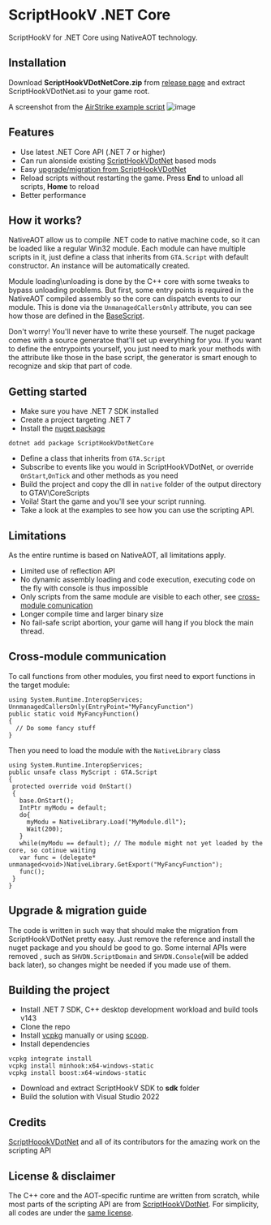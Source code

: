 # ScriptHookV .NET Core
ScriptHookV for .NET Core using NativeAOT technology.

## Installation
Download **ScriptHookVDotNetCore.zip** from [release page](https://github.com/Sardelka9515/scripthookvdotnetcore/releases) and extract ScriptHookVDotNet.asi to your game root.

A screenshot from the [AirStrike example script](https://github.com/Sardelka9515/scripthookvdotnetcore/blob/master/examples/AirStrike/Main.cs)
![image](https://user-images.githubusercontent.com/106232474/208843982-d6ced835-d5ad-4d9e-9dde-f461a1ac2aed.png)

## Features
- Use latest .NET Core API (.NET 7 or higher)
- Can run alonside existing [ScriptHookVDotNet](https://github.com/crosire/scripthookvdotnet) based mods
- Easy [upgrade/migration from ScriptHookVDotNet](https://github.com/Sardelka9515/scripthookvdotnetcore/master/README.md#upgrade--migration-guide)
- Reload scripts without restarting the game. Press **End** to unload all scripts, **Home** to reload
- Better performance

## How it works?
NativeAOT allow us to compile .NET code to native machine code, so it can be loaded like a regular Win32 module. Each module can have multiple scripts in it, just define a class that inherits from `GTA.Script` with default constructor. An instance will be automatically created.

Module loading\unloading is done by the C++ core with some tweaks to bypass unloading problems. But first, some entry points is required in the NativeAOT compiled assembly so the core can dispatch events to our module. This is done via the `UnmanagedCallersOnly` attribute, you can see how those are defined in the [BaseScript](https://github.com/Sardelka9515/scripthookvdotnetcore/blob/master/src/BaseScript/EntryPoint.cs).

Don't worry! You'll never have to write these yourself. The nuget package comes with a source generatoe that'll set up everything for you. If you want to define the entrypoints yourself, you just need to mark your methods with the attribute like those in the base script, the generator is smart enough to recognize and skip that part of code.

## Getting started
- Make sure you have .NET 7 SDK installed
- Create a project targeting .NET 7
- Install the [nuget package](https://www.nuget.org/packages/ScriptHookVDotNetCore/1.0.0)
```
dotnet add package ScriptHookVDotNetCore
```
- Define a class that inherits from `GTA.Script`
- Subscribe to events like you would in ScriptHookVDotNet, or override `OnStart`,`OnTick` and other methods as you need
- Build the project and copy the dll in `native` folder of the output directory to GTAV\CoreScripts
- Voila! Start the game and you'll see your script running.
- Take a look at the examples to see how you can use the scripting API.

## Limitations
As the entire runtime is based on NativeAOT, all limitations apply.

- Limited use of reflection API
- No dynamic assembly loading and code execution, executing code on the fly with console is thus impossible
- Only scripts from the same module are visible to each other, see [cross-module comunication](https://github.com/Sardelka9515/scripthookvdotnetcore/master/README.md#cross-module-communication)
- Longer compile time and larger binary size
- No fail-safe script abortion, your game will hang if you block the main thread.

## Cross-module communication
To call functions from other modules, you first need to export functions in the target module:
 ```
 using System.Runtime.InteropServices;
 UnnmanagedCallersOnly(EntryPoint="MyFancyFunction")
 public static void MyFancyFunction()
 {
   // Do some fancy stuff
 }
 ```
 Then you need to load the module with the `NativeLibrary` class
 ```
 using System.Runtime.InteropServices;
 public unsafe class MyScript : GTA.Script
 {
  protected override void OnStart()
  {
    base.OnStart();
    IntPtr myModu = default;
    do{ 
      myModu = NativeLibrary.Load("MyModule.dll");
      Wait(200);
    }
    while(myModu == default); // The module might not yet loaded by the core, so cotinue waiting
    var func = (delegate* unmanaged<void>)NativeLibrary.GetExport("MyFancyFunction");
    func();
  }
 }
 ```
## Upgrade & migration guide
The code is written in such way that should make the migration from ScriptHookVDotNet pretty easy. Just remove the reference and install the nuget package and you should be good to go.
Some internal APIs were removed , such as `SHVDN.ScriptDomain` and `SHVDN.Console`(will be added back later), so changes might be needed if you made use of them.

## Building the project
- Install .NET 7 SDK, C++ desktop development workload and build tools v143
- Clone the repo
- Install [vcpkg](https://vcpkg.io/) manually or using [scoop](https://scoop.sh).
- Install dependencies
```
vcpkg integrate install
vcpkg install minhook:x64-windows-static
vcpkg install boost:x64-windows-static
```
- Download and extract ScriptHookV SDK to **sdk** folder
- Build the solution with Visual Studio 2022

## Credits
[ScriptHoookVDotNet](https://github.com/crosire/scripthookvdotnet) and all of its contributors for the amazing work on the scripting API

## License & disclaimer
The C++ core and the AOT-specific runtime are written from scratch, while most parts of the scripting API are from [ScriptHookVDotNet](https://github.com/crosire/scripthookvdotnet). For simplicity, all codes are under the [same license](https://github.com/crosire/scripthookvdotnet#license).
